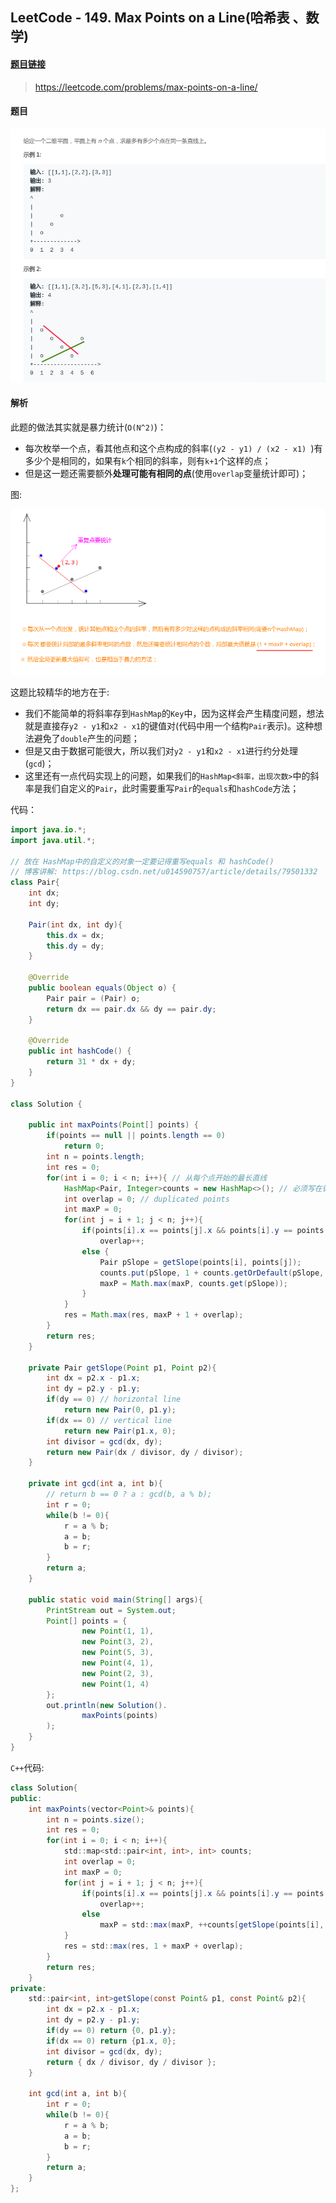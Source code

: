 
## LeetCode - 149. Max Points on a Line(哈希表 、数学)

#### [题目链接](https://leetcode.com/problems/max-points-on-a-line/)
> https://leetcode.com/problems/max-points-on-a-line/

#### 题目

![在这里插入图片描述](images/149_t.png)
#### 解析
此题的做法其实就是暴力统计(`O(N^2)`)： 

* 每次枚举一个点，看其他点和这个点构成的斜率(`(y2 - y1) / (x2 - x1) `)有多少个是相同的，如果有`k`个相同的斜率，则有`k+1`个这样的点；
* 但是这一题还需要额外**处理可能有相同的点**(使用`overlap`变量统计即可)；

图:


![在这里插入图片描述](images/149_s.png)

这题比较精华的地方在于: 

* 我们不能简单的将斜率存到`HashMap`的`Key`中，因为这样会产生精度问题，想法就是直接存`y2 - y1`和`x2 - x1`的键值对(代码中用一个结构`Pair`表示)。这种想法避免了`double`产生的问题；
* 但是又由于数据可能很大，所以我们对`y2 - y1`和`x2 - x1`进行约分处理(`gcd`)；
* 这里还有一点代码实现上的问题，如果我们的`HashMap<斜率，出现次数>`中的斜率是我们自定义的`Pair`，此时需要重写`Pair`的`equals`和`hashCode`方法；

代码：


```java
import java.io.*;
import java.util.*;

// 放在 HashMap中的自定义的对象一定要记得重写equals 和 hashCode()
// 博客讲解: https://blog.csdn.net/u014590757/article/details/79501332
class Pair{
    int dx;
    int dy;

    Pair(int dx, int dy){
        this.dx = dx;
        this.dy = dy;
    }

    @Override
    public boolean equals(Object o) {
        Pair pair = (Pair) o;
        return dx == pair.dx && dy == pair.dy;
    }

    @Override
    public int hashCode() {
        return 31 * dx + dy;
    }
}

class Solution {

    public int maxPoints(Point[] points) {
        if(points == null || points.length == 0)
            return 0;
        int n = points.length;
        int res = 0;
        for(int i = 0; i < n; i++){ // 从每个点开始的最长直线
            HashMap<Pair, Integer>counts = new HashMap<>(); // 必须写在循环内
            int overlap = 0; // duplicated points
            int maxP = 0;
            for(int j = i + 1; j < n; j++){
                if(points[i].x == points[j].x && points[i].y == points[j].y)
                    overlap++;
                else {
                    Pair pSlope = getSlope(points[i], points[j]);
                    counts.put(pSlope, 1 + counts.getOrDefault(pSlope, 0));
                    maxP = Math.max(maxP, counts.get(pSlope));
                }
            }
            res = Math.max(res, maxP + 1 + overlap);
        }
        return res;
    }

    private Pair getSlope(Point p1, Point p2){
        int dx = p2.x - p1.x;
        int dy = p2.y - p1.y;
        if(dy == 0) // horizontal line
            return new Pair(0, p1.y);
        if(dx == 0) // vertical line
            return new Pair(p1.x, 0);
        int divisor = gcd(dx, dy);
        return new Pair(dx / divisor, dy / divisor);
    }

    private int gcd(int a, int b){
        // return b == 0 ? a : gcd(b, a % b);   
        int r = 0;
        while(b != 0){ 
            r = a % b;
            a = b;
            b = r;
        }
        return a;
    }

    public static void main(String[] args){
        PrintStream out = System.out;
        Point[] points = {
                new Point(1, 1),
                new Point(3, 2),
                new Point(5, 3),
                new Point(4, 1),
                new Point(2, 3),
                new Point(1, 4)
        };
        out.println(new Solution().
                maxPoints(points)
        );
    }
}
```

`C++`代码: 


```java
class Solution{ 
public:
    int maxPoints(vector<Point>& points){ 
        int n = points.size();
        int res = 0;
        for(int i = 0; i < n; i++){ 
            std::map<std::pair<int, int>, int> counts;
            int overlap = 0;
            int maxP = 0;
            for(int j = i + 1; j < n; j++){ 
                if(points[i].x == points[j].x && points[i].y == points[j].y)
                    overlap++;
                else 
                    maxP = std::max(maxP, ++counts[getSlope(points[i], points[j])]);
            }
            res = std::max(res, 1 + maxP + overlap);
        }
        return res;
    }
private:
    std::pair<int, int>getSlope(const Point& p1, const Point& p2){ 
        int dx = p2.x - p1.x;
        int dy = p2.y - p1.y;
        if(dy == 0) return {0, p1.y};
        if(dx == 0) return {p1.x, 0};
        int divisor = gcd(dx, dy);
        return { dx / divisor, dy / divisor };
    }

    int gcd(int a, int b){ 
        int r = 0;
        while(b != 0){ 
            r = a % b;
            a = b;
            b = r;
        }
        return a;
    }
};
```
